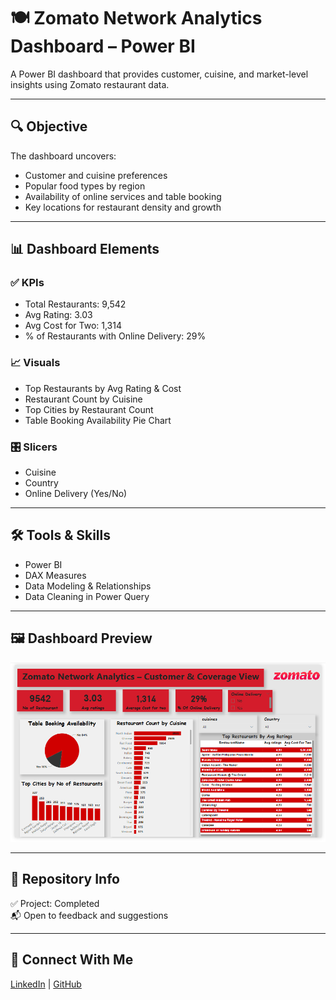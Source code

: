 # 🍽️ Zomato Network Analytics Dashboard – Power BI

A Power BI dashboard that provides customer, cuisine, and market-level insights using Zomato restaurant data.

---

## 🔍 Objective

The dashboard uncovers:
- Customer and cuisine preferences
- Popular food types by region
- Availability of online services and table booking
- Key locations for restaurant density and growth

---

## 📊 Dashboard Elements

### ✅ KPIs
- Total Restaurants: 9,542
- Avg Rating: 3.03
- Avg Cost for Two: 1,314
- % of Restaurants with Online Delivery: 29%

### 📈 Visuals
- Top Restaurants by Avg Rating & Cost
- Restaurant Count by Cuisine
- Top Cities by Restaurant Count
- Table Booking Availability Pie Chart

### 🎛 Slicers
- Cuisine
- Country
- Online Delivery (Yes/No)

---

## 🛠 Tools & Skills
- Power BI
- DAX Measures
- Data Modeling & Relationships
- Data Cleaning in Power Query

---

## 🖼️ Dashboard Preview

![Dashboard Screenshot](./zomato-dashboard.png)

---

## 📌 Repository Info
✅ Project: Completed  
📬 Open to feedback and suggestions

---

## 🔗 Connect With Me

[LinkedIn](www.linkedin.com/in/riyasha-chatterjee) | [GitHub](https://github.com/riyasha-gif)
